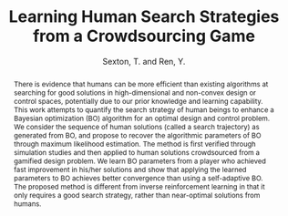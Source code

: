 ---
layout: project
shorttitle: "Learning Human Search Strategies from a Crowdsourcing Game"
title:  "Learning Human Search Strategies from a Crowdsourcing Game"
author: Sexton, T. and Ren, Y.
authorlink:
categories: project-crowdsourcing
publishdate: 2016
image: _images/ecoracer/image.png
summaryimg: _images/ecoracer/ibosummaryimg.png
imgcaption: "The residual of current best score vs. the known best score, 
for 'learning from best player' (red), 
 'self learning' (blue), 
and the default setting (green). 
Average best score curve from all players is also shown in gray, 
along with the scores from a player (P2) with fast improvement."
abstract: "There is evidence that humans can be more efficient than existing 
algorithms at searching for good solutions in high-dimensional and non-convex 
design or control spaces, potentially due to our prior knowledge and learning 
capability. This work attempts to quantify the search strategy of human beings 
to enhance a Bayesian optimization (BO) algorithm for an optimal design and 
control problem. We consider the sequence of human solutions (called a search 
trajectory) as generated from BO, and propose to recover the algorithmic 
parameters of BO through maximum likelihood estimation. The method is first 
verified through simulation studies and then applied to human solutions 
crowdsourced from a gamified design problem. We learn BO parameters from a 
player who achieved fast improvement in his/her solutions and show that 
applying the learned parameters to BO achieves better convergence than 
using a self-adaptive BO. The proposed method is different from inverse 
reinforcement learning in that it only requires a good search strategy, 
rather than near-optimal solutions from humans."
link: ecoracer.herokuapp.com
paper: _papers/idetc2016t_final.pdf
---